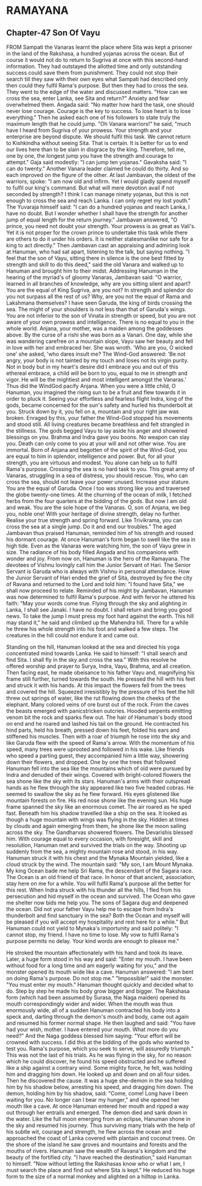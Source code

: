 # RAMAYANA
## Chapter-47 Son Of Vayu

FROM Sampati the Vanaras learnt the place where Sita was kept a prisoner in the land of the Rakshasa, a hundred yojanas across the ocean. But of course it would not do to return to Sugriva at once with this second-hand information. They had outstayed the allotted time and only outstanding success could save them from punishment. They could not stop their search till they saw with their own eyes what Sampati had described only then could they fulfil Rama's purpose. But then they had to cross the sea. They went to the edge of the water and discussed matters. "How can we cross the sea, enter Lanka, see Sita and return?" Anxiety and fear overwhelmed them. Angada said: "No matter how hard the task, one should never lose courage. Courage is the key to success. To lose heart is to lose everything." Then he asked each one of his followers to state truly the maximum length that he could jump. "Oh Vanara warriors!" he said, "much have I heard from Sugriva of your prowess. Your strength and your enterprise are beyond dispute. We should fulfil this task. We cannot return to Kishkindha without seeing Sita. That is certain. It is better for us to end our lives here than to be slain in disgrace by the king. Therefore, tell me, one by one, the longest jump you have the strength and courage to attempt." Gaja said modestly: "I can jump ten yojanas." Gavaksha said: "I can do twenty." Another Vanara leader claimed he could do thirty. And so each improved on the figure of the other. At last Jambavan, the oldest of the warriors, spoke:
"I am now old and infirm. Yet I would gladly spend myself to fulfil our king's command. But what will mere devotion avail if not seconded by strength? I think I can manage ninety yojanas, but this is not enough to cross the sea and reach Lanka. I can only regret my lost youth." The Yuvaraja himself said: "I can do a hundred yojanas and reach Lanka, I have no doubt. But I wonder whether I shall have the strength for another jump of equal length for the return journey." Jambavan answered, "O prince, you need not doubt your strength. Your prowess is as great as Vali's. Yet it is not proper for the crown prince to undertake this task while there are others to do it under his orders. It is neither statesmanlike nor safe for a king to act directly." Then Jambavan cast an appraising and admiring look at Hanuman, who had sat apart, listening to the talk, but saying nothing. "I feel that the son of Vayu, sitting there in silence is the one best fitted by strength and skill to do this deed," said the old Vanara and walked up to Hanuman and brought him to their midst. Addressing Hanuman in the hearing of the myriad's of gloomy Vanaras, Jambavan said: "O warrior, learned in all branches of knowledge, why are you sitting silent and apart? You are the equal of King Sugriva, are you not? In strength and splendor do you not surpass all the rest of us? Why, are you not the equal of Rama and Lakshmana themselves? I have seen Garuda, the king of birds crossing the sea. The might of your shoulders is not less than that of Garuda's wings. You are not inferior to the son of Vinata in strength or speed, but you are not aware of your own prowess and intelligence. There is no equal to you in the whole world. Anjana, your mother, was a maiden among the goddesses above. By the curse of a rishi she was born as a Vanari. One day, while she was wandering carefree on a mountain slope, Vayu saw her beauty and fell in love with her and embraced her. She was wroth. 'Who are you, O wicked one' she asked, 'who dares insult me? The Wind-God answered: 'Be not angry, your body is not tainted by my touch and loses not its virgin purity. Not in body but in my heart's desire did I embrace you and out of this ethereal embrace, a child will be born to you, equal to me in strength and vigor. He will be the mightiest and most intelligent amongst the Vanaras.' Thus did the WindGod pacify Anjana. When you were a little child, O Hanuman, you imagined the rising sun to be a fruit and flew towards it in order to pluck it. Seeing your effortless and fearless flight Indra, king of the gods, became concerned for the sun's safety and hurled his thunderbolt at you. Struck down by it, you fell on a, mountain and your right jaw was broken. Enraged by this, your father the Wind-God stopped his movements and stood still. All living creatures became breathless and felt strangled in the stillness. The gods begged Vayu to lay aside his anger and showered blessings on you. Brahma and Indra gave you boons. No weapon can slay you. Death can only come to you at your will and not other wise. You are immortal. Born of Anjana and begotten of the spirit of the Wind-God, you are equal to him in splendor, intelligence and power. But, for all your strength, you are virtuous and modest. You alone can help us to fulfil Rama's purpose. Crossing the sea is no hard task to you. This great army of Vanaras, struggling in a sea of distress, you should rescue. You, who can cross the sea, should not leave your power unused. Increase your stature. You are the equal of Garuda. Once I too was strong like you and traversed the globe twenty-one times. At the churning of the ocean of milk, I fetched herbs from the four quarters at the bidding of the gods. But now I am old and weak. You are the sole hope of the Vanaras. O, son of Anjana, we beg you, noble one! With your heritage of divine strength, delay no further. Realise your true strength and spring forward. Like Trivikrama, you can cross the sea at a single jump. Do it and end our troubles." The aged Jambavan thus praised Hanuman, reminded him of his strength and roused his dormant courage. At once Hanuman's form began to swell like the sea in high tide. Even as the Vanaras were watching him, the son of Vayu grew in size. The radiance of his body filled Angada and his companions with wonder and joy. From now on, Hanuman is the hero of the Ramayana. The devotees of Vishnu lovingly call him the Junior Servant of Hari. The Senior Servant is Garuda who is always with Vishnu in personal attendance. How the Junior Servant of Hari ended the grief of Sita, destroyed by fire the city of Ravana and returned to the Lord and told him: "I found have Sita," we shall now proceed to relate. Reminded of his might by Jambavan, Hanuman was now determined to fulfil Rama's purpose. And with fervor he uttered his faith: "May your words come true. Flying through the sky and alighting in Lanka, I shall see Janaki. I have no doubt. I shall return and bring you good news. To take the jump I must press my foot hard against the earth. This hill may stand it," he said and climbed up the Mahendra hill. There for a while he threw his whole strength into his foot and walked a few steps. The creatures in the hill could not endure it and came out.

Standing on the hill, Hanuman looked at the sea and directed his yoga concentrated mind towards Lanka. He said to himself: "I shall search and find Sita. I shall fly in the sky and cross the sea." With this resolve he offered worship and prayer to Surya, Indra, Vayu, Brahma, and all creation. Then facing east, he made obeisance to his father Vayu and, magnifying his frame still further, turned towards the south. He pressed the hill with his feet and struck it with his hands. At this impact the flowers fell from the trees and covered the hill. Squeezed irresistibly by the pressure of his feet the hill threw out springs of water, like the rut flowing down the cheeks of the elephant. Many colored veins of ore burst out of the rock. From the caves the beasts emerged with panicstricken outcries. Hooded serpents emitting venom bit the rock and sparks flew out. The hair of Hanuman's body stood on end and he roared and lashed his tail on the ground. He contracted his hind parts, held his breath, pressed down his feet, folded his ears and stiffened his muscles. Then with a roar of triumph he rose into the sky and like Garuda flew with the speed of Rama's arrow. With the momentum of his speed, many trees were uprooted and followed in his wake. Like friends who speed a parting guest, they accompanied him a little way, showering down their flowers, and dropped. One by one the trees that followed Hanuman fell into the sea like the mountains which of old were pursued by Indra and denuded of their wings. Covered with bright-colored flowers the sea shone like the sky with its stars. Hanuman's arms with their outspread hands as he flew through the sky appeared like two five headed cobras. He seemed to swallow the sky as he flew forward. His eyes glistened like mountain forests on fire. His red nose shone like the evening sun. His huge frame spanned the sky like an enormous comet. The air roared as he sped fast. Beneath him his shadow travelled like a ship on the sea. It looked as though a huge mountain with wings was flying in the sky. Hidden at times by clouds and again emerging from them, he shone like the moon sailing across the sky. The Gandharvas showered flowers. The Devarishis blessed him. With courage equal to every occasion, with foresight, skill and resolution, Hanuman met and survived the trials on the way. Shooting up suddenly from the sea, a mighty mountain rose and stood, in his way. Hanuman struck it with his chest and the Mynaka Mountain yielded, like a cloud struck by the wind. The mountain said: "My son, I am Mount Mynaka. My king Ocean bade me help Sri Rama, the descendant of the Sagara race. The Ocean is an old friend of that race. In honor of that ancient, association, stay here on me for a while. You will fulfil Rama's purpose all the better for this rest. When Indra struck with his thunder all the hills, I fled from his persecution and hid myself in the ocean and survived. The Ocean who gave me shelter now bids me help you. The sons of Sagara dug and deepened the ocean. Did not your father Vayu help me to escape from Indra's thunderbolt and find sanctuary in the sea? Both the Ocean and myself will be pleased if you will accept my hospitality and rest here for a while." But Hanuman could not yield to Mynaka's importunity and said politely: "I cannot stop, my friend. I have no time to lose. My vow to fulfil Rama's purpose permits no delay. Your kind words are enough to please me."

He stroked the mountain affectionately with his hand and took its leave. Later, a huge form stood in his way and said: "Enter my mouth. I have been without food for a long time and am eagerly waiting for you," and the monster opened its mouth wide like a cave. Hanuman answered: "I am bent on doing Rama's purpose. Do not stop me." "Impossible!" said the monster. "You must enter my mouth." Hanuman thought quickly and decided what to do. Step by step he made his body grow bigger and bigger. The Rakshasa form (which had been assumed by Surasa, the Naga maiden) opened its mouth correspondingly wider and wider. When the mouth was thus enormously wide, all of a sudden Hanuman contracted his body into a speck and, darting through the demon's mouth and body, came out again and resumed his former normal shape. He then laughed and said: "You have had your wish, mother. I have entered your mouth. What more do you need?" And the Naga goddess blessed him saying: "Your effort will be crowned with success. I did this at the bidding of the gods who wanted to test you. Rama's purpose, which you seek to serve, will assuredly triumph." This was not the last of his trials. As he was flying in the sky, for no reason which he could discover, he found his speed obstructed and he suffered like a ship against a contrary wind. Some mighty force, he felt, was holding him and dragging him down. He looked up and down and on all four sides. Then he discovered the cause. It was a huge she-demon in the sea holding him by his shadow below, arresting his speed, and dragging him down. The demon, holding him by his shadow, said: "Come, come! Long have I been waiting for you. No longer can I bear my hunger," and she opened her mouth like a cave. At once Hanuman entered her mouth and ripped a way out through her entrails and emerged. The demon died and sank down in the water. Like the full moon emerging from an eclipse, Hanuman shone in the sky and resumed his journey. Thus surviving many trials with the help of his subtle wit, courage and strength, he flew across the ocean and approached the coast of Lanka covered with plantain and coconut trees. On the shore of the island he saw groves and mountains and forests and the mouths of rivers. Hanuman saw the wealth of Ravana's kingdom and the beauty of the fortified city. "I have reached the destination," said Hanuman to himself. "Now without letting the Rakshasas know who or what I am, I must search the place and find out where Sita is kept." He reduced his huge form to the size of a normal monkey and alighted on a hilltop in Lanka.